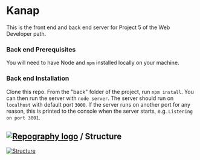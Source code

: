 # Kanap #

This is the front end and back end server for Project 5 of the Web Developer path.

### Back end Prerequisites ###

You will need to have Node and `npm` installed locally on your machine.

### Back end Installation ###

Clone this repo. From the "back" folder of the project, run `npm install`. You 
can then run the server with `node server`. 
The server should run on `localhost` with default port `3000`. If the
server runs on another port for any reason, this is printed to the
console when the server starts, e.g. `Listening on port 3001`.


## [![Repography logo](https://images.repography.com/logo.svg)](https://repography.com) / Structure
[![Structure](https://images.repography.com/24948226/ClemTeboll/P5_Llobet_Clement_OpenClassrooms-/structure/ccd7fc62e356daa019fbe98fff8c865a_table.svg)](https://github.com/ClemTeboll/P5_Llobet_Clement_OpenClassrooms-)

